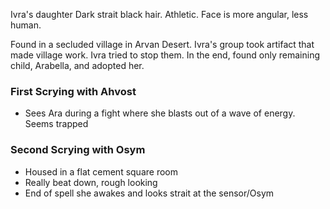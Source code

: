 Ivra's daughter
Dark strait black hair.
Athletic.
Face is more angular, less human.

Found in a secluded village in Arvan Desert.
Ivra's group took artifact that made village work. 
Ivra tried to stop them. In the end, found only remaining child, Arabella, and adopted her.

### First Scrying with Ahvost
- Sees Ara during a fight where she blasts out of a wave of energy. Seems trapped
### Second Scrying with Osym
- Housed in a flat cement square room
- Really beat down, rough looking
- End of spell she awakes and looks strait at the sensor/Osym